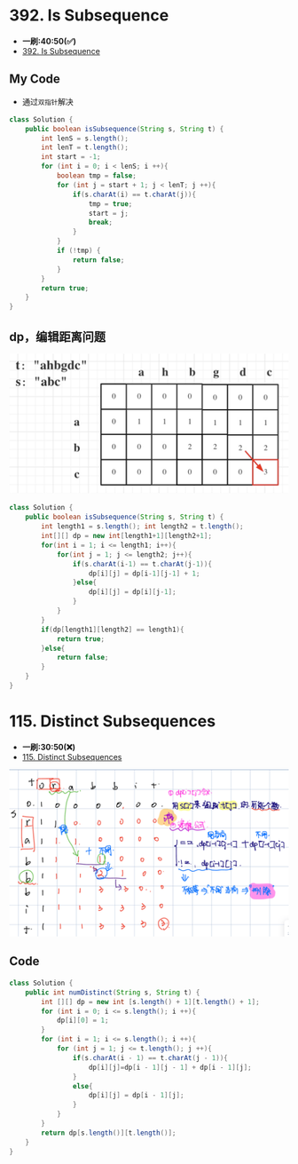 # 392. Is Subsequence
* **一刷:40:50(✅)**
* [392. Is Subsequence](https://leetcode.com/problems/is-subsequence/)

## My Code
* 通过`双指针`解决
```java
class Solution {
    public boolean isSubsequence(String s, String t) {
        int lenS = s.length();
        int lenT = t.length();
        int start = -1;
        for (int i = 0; i < lenS; i ++){
            boolean tmp = false;
            for (int j = start + 1; j < lenT; j ++){
                if(s.charAt(i) == t.charAt(j)){
                    tmp = true;
                    start = j;
                    break;
                }
            }
            if (!tmp) {
                return false;
            }
        }
        return true;
    }
}
```

## dp，编辑距离问题
![image](img/392.png)
```java
class Solution {
    public boolean isSubsequence(String s, String t) {
        int length1 = s.length(); int length2 = t.length();
        int[][] dp = new int[length1+1][length2+1];
        for(int i = 1; i <= length1; i++){
            for(int j = 1; j <= length2; j++){
                if(s.charAt(i-1) == t.charAt(j-1)){
                    dp[i][j] = dp[i-1][j-1] + 1;
                }else{
                    dp[i][j] = dp[i][j-1];
                }
            }
        }
        if(dp[length1][length2] == length1){
            return true;
        }else{
            return false;
        }
    }
}
```
# 115. Distinct Subsequences
* **一刷:30:50(❌)**
* [115. Distinct Subsequences](https://leetcode.com/problems/distinct-subsequences/)

![image](img/115.jpg)
## Code
```java
class Solution {
    public int numDistinct(String s, String t) {
        int [][] dp = new int [s.length() + 1][t.length() + 1];
        for (int i = 0; i <= s.length(); i ++){
            dp[i][0] = 1;
        }
        for (int i = 1; i <= s.length(); i ++){
            for (int j = 1; j <= t.length(); j ++){
                if(s.charAt(i - 1) == t.charAt(j - 1)){
                    dp[i][j]=dp[i - 1][j - 1] + dp[i - 1][j];
                }
                else{
                    dp[i][j] = dp[i - 1][j];
                }
            }
        }
        return dp[s.length()][t.length()];
    }
}
```